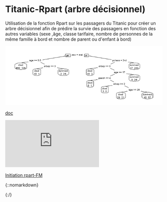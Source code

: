# Titanic-Rpart (arbre décisionnel)

Utilisation de la fonction Rpart sur les passagers du Titanic pour créer un arbre décisionnel afin de prédire la survie des passagers en fonction des autres variables (sexe ,âge, classe tarifaire, nombre de personnes de la même famille à bord et nombre de parent ou d'enfant à bord)



![Arbre titanic optimal](https://github.com/fmny/Titanic/blob/main/Arbre%20titanic.jpeg)


[doc](https://github.com/fmny/Titanic/blob/main/Initiation%20%C3%A0%20rpart.doc)

![Arbre titanic optimal](http://apiacoa.org/blog/2014/02/initiation-a-rpart.fr.html)

[Initiation rpart-FM](https://github.com/fmny/Titanic/blob/main/initiation-rpart.html)



{::nomarkdown}

<!-- 
</head>

  <body>
    <div class="navbar navbar-fixed-top">
  <div class="navbar-inner">
    <div class="container-fluid">
      <a class="btn btn-navbar" data-toggle="collapse" data-target=".nav-collapse">
	<span class="icon-bar"></span>
        <span class="icon-bar"></span>
        <span class="icon-bar"></span> 
      </a>
      <a class="brand" href="http://apiacoa.org/">Apiacoa.org</a>
      <div class="nav-collapse">
        <ul class="nav">
	  <li><a href="http://apiacoa.org/index.fr.html">Accueil</a></li>
	  <li  class="active" ><a href="http://apiacoa.org/blog/index.fr.html">Blog</a></li>
	  <li><a href="http://apiacoa.org/research/index.fr.html">Recherche</a></li>
	  <li><a href="http://apiacoa.org/teaching/index.fr.html">Enseignement</a></li>
        </ul>
	
      </div>
    </div>
  </div>
</div>
-->

{:/}
